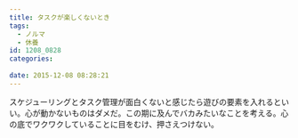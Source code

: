 ```yaml
---
title: タスクが楽しくないとき
tags:
  - ノルマ
  - 休養
id: 1208_0828
categories:
   
date: 2015-12-08 08:28:21
---
```


スケジューリングとタスク管理が面白くないと感じたら遊びの要素を入れるといい。心が動かないものはダメだ。この期に及んでバカみたいなことを考える。心の底でワクワクしていることに目をむけ、押さえつけない。